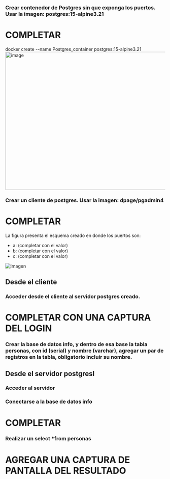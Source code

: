 ### Crear contenedor de Postgres sin que exponga los puertos. Usar la imagen: postgres:15-alpine3.21
# COMPLETAR
docker create --name Postgres_container postgres:15-alpine3.21
<img width="1237" height="433" alt="image" src="https://github.com/user-attachments/assets/d39d9213-6d6a-4b27-ba0a-43343ca9471e" />


### Crear un cliente de postgres. Usar la imagen: dpage/pgadmin4

# COMPLETAR

La figura presenta el esquema creado en donde los puertos son:
- a: (completar con el valor)
- b: (completar con el valor)
- c: (completar con el valor)

![Imagen](esquema-2-ejercicio.PNG)

## Desde el cliente
### Acceder desde el cliente al servidor postgres creado.
# COMPLETAR CON UNA CAPTURA DEL LOGIN
### Crear la base de datos info, y dentro de esa base la tabla personas, con id (serial) y nombre (varchar), agregar un par de registros en la tabla, obligatorio incluir su nombre.

## Desde el servidor postgresl
### Acceder al servidor
### Conectarse a la base de datos info
# COMPLETAR
### Realizar un select *from personas
# AGREGAR UNA CAPTURA DE PANTALLA DEL RESULTADO

